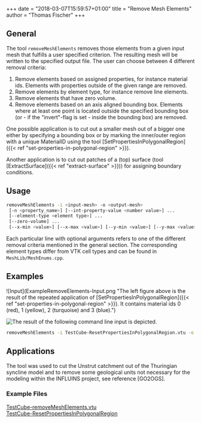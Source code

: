 +++
date = "2018-03-07T15:59:57+01:00"
title = "Remove Mesh Elements"
author = "Thomas Fischer"
+++

## General

The tool `removeMeshElements` removes those elements from a given input mesh that fulfills a user specified criterion. The resulting mesh will be written to the specified output file. The user can choose between 4 different removal criteria:

 1. Remove elements based on assigned properties, for instance material ids. Elements with properties outside of the given range are removed.
 2. Remove elements by element type, for instance remove line elements.
 3. Remove elements that have zero volume.
 4. Remove elements based on an axis aligned bounding box. Elements where at least one point is located outside the specified bounding box (or - if the "invert"-flag is set - inside the bounding box) are removed.

One possible application is to cut out a smaller mesh out of a bigger one either by specifying a bounding box or by marking the inner/outer region with a unique MaterialID using the tool [SetPropertiesInPolygonalRegion]({{< ref "set-properties-in-polygonal-region" >}}).

Another application is to cut out patches of a (top) surface (tool [ExtractSurface]({{< ref "extract-surface" >}})) for assigning boundary conditions.

## Usage

```bash
removeMeshElements -i <input-mesh> -o <output-mesh>
 [-n <property_name>] [--int-property-value <number value>] ...
 [--element-type <element type>] ...
 [--zero-volume] ...
 [--x-min <value>] [--x-max <value>] [--y-min <value>] [--y-max <value>] [--z-min <value>] [--z-max <value>] [--invert]
```

Each particular line with optional arguments refers to one of the different removal criteria mentioned in the general section.
The corresponding element types differ from VTK cell types and can be found in `MeshLib/MeshEnums.cpp`.

## Examples

![Input](ExampleRemoveElements-Input.png "The left figure above is the result of the repeated application of [SetPropertiesInPolygonalRegion]({{< ref "set-properties-in-polygonal-region" >}}). It contains material ids 0 (red), 1 (yellow), 2 (turquoise) and 3 (blue).")

![The result of the following command line input is depicted.](ExampleRemoveElements-Output.png "The result of the following command line input is depicted.")

```bash
removeMeshElements -i TestCube-ResetPropertiesInPolygonalRegion.vtu -o TestCube-removeMeshElements.vtu -n MaterialIDs --int-property-value 1 --int-property-value 2 --int-property-value 3
```

## Applications

The tool was used to cut the Unstrut catchment out of the Thuringian syncline model and to remove some geological units not necessary for the modeling within the INFLUINS project, see reference [GO2OGS].

<div class='note'>

### Example Files

[TestCube-removeMeshElements.vtu](TestCube-removeMeshElements.vtu)  
[TestCube-ResetPropertiesInPolygonalRegion](TestCube-ResetPropertiesInPolygonalRegion.vtu)  
</div>
